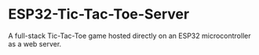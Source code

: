 # ESP32-Tic-Tac-Toe-Server
A full-stack Tic-Tac-Toe game hosted directly on an ESP32 microcontroller as a web server.
